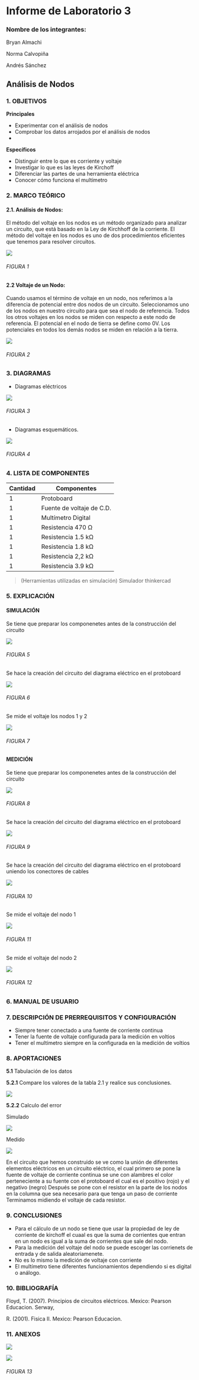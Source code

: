 # Informe de Laboratorio 3
### Nombre de los integrantes: 
Bryan Almachi

Norma Calvopiña

Andrés Sánchez

## Análisis de Nodos
### 1.	OBJETIVOS

**Principales**

 - Experimentar con el análisis de nodos
 - Comprobar los datos arrojados por el análisis de nodos
 - 
**Específicos**

- Distinguir entre lo que es corriente y voltaje
- Investigar lo que es las leyes de Kirchoff
- Diferenciar las partes de una herramienta eléctrica
- Conocer cómo funciona el multímetro

### 2.	MARCO TEÓRICO 

#### 2.1.	 Análisis de Nodos:

El método del voltaje en los nodos es un método organizado para analizar un circuito, que está basado en la Ley de Kirchhoff de la corriente.
El método del voltaje en los nodos es uno de dos procedimientos eficientes que tenemos para resolver circuitos.

![](https://github.com/SanchezMaiAndresSebastian/Lab3-2022/blob/main/Fotos/1.png)

###### _FIGURA 1_

#### 2.2 Voltaje de un Nodo:


Cuando usamos el término de voltaje en un nodo, nos referimos a la diferencia de potencial entre dos nodos de un circuito.
Seleccionamos uno de los nodos en nuestro circuito para que sea el nodo de referencia. Todos los otros voltajes en los nodos se miden con respecto a este nodo de referencia.
El potencial en el nodo de tierra se define como 0V. Los potenciales en todos los demás nodos se miden en relación a la tierra.


![](https://github.com/SanchezMaiAndresSebastian/Lab3-2022/blob/main/Fotos/2.png)

###### _FIGURA 2_

### 3.	DIAGRAMAS

- Diagramas eléctricos

![](https://github.com/SanchezMaiAndresSebastian/Lab3-2022/blob/main/Fotos/4.png)
###### _FIGURA 3_

 - Diagramas esquemáticos.

![](https://github.com/SanchezMaiAndresSebastian/Lab3-2022/blob/main/Fotos/3.png)


###### _FIGURA 4_

### 4.	LISTA DE COMPONENTES

| Cantidad | Componentes | 
| -------- | ----------- | 
| 1 |Protoboard | 
| 1 |Fuente de voltaje de C.D. | 
| 1 |Multímetro Digital| 
| 1 |Resistencia 470 Ω | 
| 1 |Resistencia 1.5 kΩ | 
| 1 |Resistencia 1.8 kΩ | 
| 1 |Resistencia 2,2 kΩ | 
| 1 |Resistencia 3.9 kΩ |
 
> (Herramientas utilizadas en simulación) 
> Simulador thinkercad


### 5.	EXPLICACIÓN
#### SIMULACIÓN
Se tiene que preparar los componenetes antes de la construcción del circuito

![](https://github.com/SanchezMaiAndresSebastian/Lab3-2022/blob/main/Fotos/5.png)

###### _FIGURA 5_

Se hace la creación del circuito del diagrama eléctrico en el protoboard

![](https://github.com/SanchezMaiAndresSebastian/Lab3-2022/blob/main/Fotos/6.png)

###### _FIGURA 6_

Se mide el voltaje los nodos 1 y 2

![](https://github.com/SanchezMaiAndresSebastian/Lab3-2022/blob/main/Fotos/7.png)
###### _FIGURA 7_

#### MEDICIÓN

Se tiene que preparar los componenetes antes de la construcción del circuito

![](https://github.com/SanchezMaiAndresSebastian/Lab3-2022/blob/main/Fotos/8.png)
###### _FIGURA 8_

Se hace la creación del circuito del diagrama eléctrico en el protoboard

![](https://github.com/SanchezMaiAndresSebastian/Lab3-2022/blob/main/Fotos/9.png)
###### _FIGURA 9_

Se hace la creación del circuito del diagrama eléctrico en el protoboard uniendo los conectores de cables

![](https://github.com/SanchezMaiAndresSebastian/Lab3-2022/blob/main/Fotos/10.png)
###### _FIGURA 10_

Se mide el voltaje del nodo 1

![](https://github.com/SanchezMaiAndresSebastian/Lab3-2022/blob/main/Fotos/11.png)
###### _FIGURA 11_

Se mide el voltaje del nodo 2

![](https://github.com/SanchezMaiAndresSebastian/Lab3-2022/blob/main/Fotos/12.png)
###### _FIGURA 12_

### 6.  MANUAL DE USUARIO

### 7.	 DESCRIPCIÓN DE PRERREQUISITOS Y CONFIGURACIÓN

 - Siempre tener conectado a una fuente de corriente continua
 - Tener la fuente de voltaje configurada para la medición en voltios
 - Tener el multímetro siempre en la configurada en la medición de voltios 
 
### 8.	APORTACIONES

__5.1__ Tabulación de los datos

__5.2.1__ Compare los valores de la tabla 2.1 y realice sus conclusiones.

![](https://github.com/SanchezMaiAndresSebastian/Lab3-2022/blob/main/Fotos/13.png)

__5.2.2__ Calculo del error

Simulado

![](https://github.com/SanchezMaiAndresSebastian/Lab3-2022/blob/main/Fotos/14.png)

Medido

![](https://github.com/SanchezMaiAndresSebastian/Lab3-2022/blob/main/Fotos/15.png)

En el circuito que hemos construido se ve como la unión de diferentes elementos eléctricos en un circuito eléctrico, el cual primero se pone la fuente de voltaje de corriente continua se une con alambres el color perteneciente a su fuente con el protoboard el cual es el positivo (rojo) y el negativo (negro) Después se pone con el resistor en la parte de los nodos en la columna que sea necesario para que tenga un paso de corriente Terminamos midiendo el voltaje de cada resistor.
 
### 9.	CONCLUSIONES
- Para el cálculo de un nodo se tiene que usar la propiedad de ley de corriente de kirchoff el cuaal es que la suma de corrientes que entran en un nodo es igual a la suma de corrientes que sale del nodo.
- Para la medición del voltaje del nodo se puede escoger las corrienets de entrada y de salida aleatoriamenete.
- No es lo mismo la medición de voltaje con corriente 
- El multímetro tiene diferentes funcionamientos dependiendo si es digital o análogo.
 

### 10.	BIBLIOGRAFÍA

Floyd, T. (2007). Principios de circuitos eléctricos. Mexico: Pearson Educacion. Serway,

R. (2001). Fisica II. Mexico: Pearson Educacion.

### 11.	 ANEXOS

![](https://github.com/SanchezMaiAndresSebastian/Lab3-2022/blob/main/Fotos/16.png)

![](https://github.com/SanchezMaiAndresSebastian/Lab3-2022/blob/main/Fotos/17.png)
###### _FIGURA 13_
